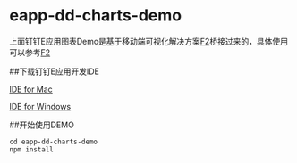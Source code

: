 # eapp-dd-charts-demo

上面钉钉E应用图表Demo是基于移动端可视化解决方案[F2](https://antv.alipay.com/zh-cn/f2/3.x/index.html)桥接过来的，具体使用可以参考[F2](https://antv.alipay.com/zh-cn/f2/3.x/index.html)

##下载钉钉E应用开发IDE  

[IDE for Mac](https://download.alicdn.com/dingtalk-desktop/miniAppIDE/miniAppIDE-0.21.0-beta.11.dmg)  

[IDE for Windows](https://download.alicdn.com/dingtalk-desktop/miniAppIDE/miniAppIDE-0.21.0-beta.11.exe)


##开始使用DEMO
```
cd eapp-dd-charts-demo
npm install

```

